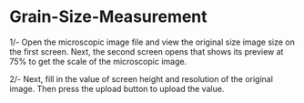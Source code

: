 # Grain-Size-Measurement

1/- Open the microscopic image file and view the original size image size on the first screen. Next, the second screen opens that shows its preview at 75% to get the scale of the microscopic image.

2/- Next, fill in the value of screen height and resolution of the original image. Then press the upload button to upload the value.


